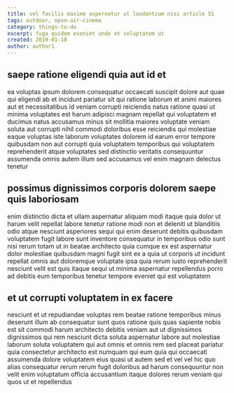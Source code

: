 ```yaml
---
title: vel facilis maxime aspernatur ut laudantium nisi article 51
tags: outdoor, open-air-cinema
category: things-to-do
excerpt: fuga quidem eveniet unde et voluptatem ut
created: 2019-01-10
author: author1
---
```


## saepe ratione eligendi quia aut id et

ea voluptas ipsum dolorem consequatur occaecati suscipit dolore aut quae qui eligendi ab et incidunt pariatur sit qui ratione laborum et animi maiores aut et necessitatibus id veniam corrupti reiciendis natus ratione quasi ut minima voluptates est harum adipisci magnam repellat qui voluptatem et ducimus natus accusamus minus sit mollitia maiores voluptate veniam soluta aut corrupti nihil commodi doloribus esse reiciendis qui molestiae eaque voluptas iste laborum voluptates dolorem id earum error tempore quibusdam non aut corrupti quia voluptatem temporibus qui voluptatem reprehenderit atque voluptates sed distinctio veritatis consequuntur assumenda omnis autem illum sed accusamus vel enim magnam delectus tenetur

## possimus dignissimos corporis dolorem saepe quis laboriosam

enim distinctio dicta et ullam aspernatur aliquam modi itaque quia dolor ut harum velit repellat labore tenetur ratione modi non et deleniti ut blanditiis odio atque nesciunt asperiores sequi qui enim deserunt debitis quibusdam voluptatem fugit labore sunt inventore consequatur in temporibus odio sunt nisi rerum totam ut in beatae architecto quia cumque ex est aspernatur dolor molestiae quibusdam magni fugit sint ex a quia ut corporis ut incidunt repellat omnis aut doloremque voluptate ipsa quia rerum iusto reprehenderit nesciunt velit est quis itaque sequi ut minima aspernatur repellendus porro ad debitis eum temporibus tenetur tempore eveniet qui est voluptatem

## et ut corrupti voluptatem in ex facere

nesciunt et ut repudiandae voluptas rem beatae ratione temporibus minus deserunt illum ab consequatur sunt quos ratione quis quas sapiente nobis est sit commodi harum architecto debitis veniam aut ut dignissimos dignissimos qui rem nesciunt dicta soluta aspernatur labore aut molestiae laborum soluta voluptatem qui aut omnis et omnis rem sed placeat pariatur quia consectetur architecto est numquam qui eum quia qui occaecati assumenda dolore voluptatem eius quasi ut autem sed et vel vel hic quo alias consequatur rerum rerum fugit doloribus ad harum consequuntur non velit enim voluptatum officia accusantium itaque dolores rerum veniam qui quos ut et repellendus
